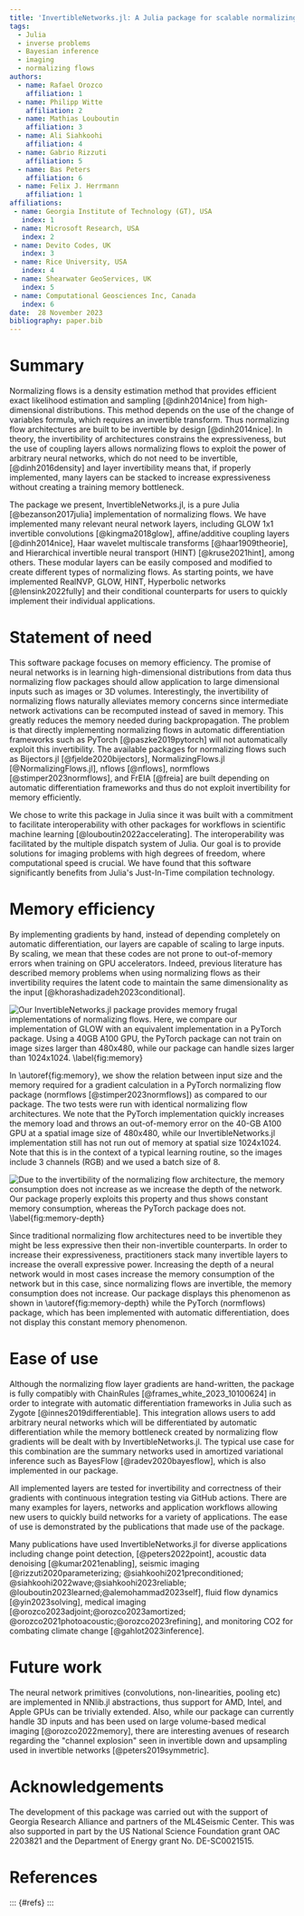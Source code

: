 ```yaml
---
title: 'InvertibleNetworks.jl: A Julia package for scalable normalizing flows'
tags:
  - Julia
  - inverse problems
  - Bayesian inference
  - imaging
  - normalizing flows
authors:
  - name: Rafael Orozco
    affiliation: 1
  - name: Philipp Witte
    affiliation: 2
  - name: Mathias Louboutin
    affiliation: 3
  - name: Ali Siahkoohi
    affiliation: 4
  - name: Gabrio Rizzuti
    affiliation: 5
  - name: Bas Peters
    affiliation: 6
  - name: Felix J. Herrmann
    affiliation: 1
affiliations:
 - name: Georgia Institute of Technology (GT), USA
   index: 1
 - name: Microsoft Research, USA
   index: 2
 - name: Devito Codes, UK
   index: 3
 - name: Rice University, USA
   index: 4
 - name: Shearwater GeoServices, UK
   index: 5
 - name: Computational Geosciences Inc, Canada
   index: 6
date:  28 November 2023  
bibliography: paper.bib
---
```


# Summary

Normalizing flows is a density estimation method that provides efficient exact likelihood estimation and sampling [@dinh2014nice] from high-dimensional distributions. This method depends on the use of the change of variables formula, which requires an invertible transform. Thus normalizing flow architectures are built to be invertible by design [@dinh2014nice]. In theory, the invertibility of architectures constrains the expressiveness, but the use of coupling layers allows normalizing flows to exploit the power of arbitrary neural networks, which do not need to be invertible, [@dinh2016density] and layer invertibility means that, if properly implemented, many layers can be stacked to increase expressiveness without creating a training memory bottleneck.  

The package we present, InvertibleNetworks.jl, is a pure Julia [@bezanson2017julia] implementation of normalizing flows. We have implemented many relevant neural network layers, including GLOW 1x1 invertible convolutions [@kingma2018glow], affine/additive coupling layers [@dinh2014nice], Haar wavelet multiscale transforms [@haar1909theorie], and Hierarchical invertible neural transport (HINT) [@kruse2021hint], among others. These modular layers can be easily composed and modified to create different types of normalizing flows. As starting points, we have implemented RealNVP, GLOW, HINT, Hyperbolic networks [@lensink2022fully] and their conditional counterparts for users to quickly implement their individual applications. 

# Statement of need


This software package focuses on memory efficiency. The promise of neural networks is in learning high-dimensional distributions from data thus normalizing flow packages should allow application to large dimensional inputs such as images or 3D volumes. Interestingly, the invertibility of normalizing flows naturally alleviates memory concerns since intermediate network activations can be recomputed instead of saved in memory. This greatly reduces the memory needed during backpropagation. The problem is that directly implementing normalizing flows in automatic differentiation frameworks such as PyTorch [@paszke2019pytorch] will not automatically exploit this invertibility. The available packages for normalizing flows such as Bijectors.jl [@fjelde2020bijectors], NormalizingFlows.jl [@NormalizingFlows.jl], nflows [@nflows], normflows [@stimper2023normflows], and FrEIA [@freia] are built depending on automatic differentiation frameworks and thus do not exploit invertibility for memory efficiently. 

We chose to write this package in Julia since it was built with a commitment to facilitate interoperability with other packages for workflows in scientific machine learning [@louboutin2022accelerating]. The interoperability was facilitated by the multiple dispatch system of Julia. Our goal is to provide solutions for imaging problems with high degrees of freedom, where computational speed is crucial. We have found that this software significantly benefits from Julia's Just-In-Time compilation technology.

# Memory efficiency
By implementing gradients by hand, instead of depending completely on automatic differentiation, our layers are capable of scaling to large inputs. By scaling, we mean that these codes are not prone to out-of-memory errors when training on GPU accelerators. Indeed, previous literature has described memory problems when using normalizing flows as their invertibility requires the latent code to maintain the same dimensionality as the input [@khorashadizadeh2023conditional].

![Our InvertibleNetworks.jl package provides memory frugal implementations of normalizing flows. Here, we compare our implementation of GLOW with an equivalent implementation in a PyTorch package.  Using a 40GB A100 GPU, the PyTorch package can not train on image sizes larger than 480x480,  while our package can handle sizes larger than 1024x1024.
\label{fig:memory}](./figs/mem_used_new.png)

In \autoref{fig:memory}, we show the relation between input size and the memory required for a gradient calculation in a PyTorch normalizing flow package (normflows [@stimper2023normflows]) as compared to our package. The two tests were run with identical normalizing flow architectures. We note that the PyTorch implementation quickly increases the memory load and throws an out-of-memory error on the 40-GB A100 GPU at a spatial image size of 480x480, while our InvertibleNetworks.jl implementation still has not run out of memory at spatial size 1024x1024. Note that this is in the context of a typical learning routine, so the images include 3 channels (RGB) and we used a batch size of 8. 

![Due to the invertibility of the normalizing flow architecture, the memory consumption does not increase as we increase the depth of the network. Our package properly exploits this property and thus shows constant memory consumption, whereas the PyTorch package does not. 
\label{fig:memory-depth}](./figs/mem_used_new_depth.png)

Since traditional normalizing flow architectures need to be invertible they might be less expressive then their non-invertible counterparts. In order to increase their expressiveness, practitioners stack many invertible layers to increase the overall expressive power. Increasing the depth of a neural network would in most cases increase the memory consumption of the network but in this case, since normalizing flows are invertible, the memory consumption does not increase. Our package displays this phenomenon as shown in \autoref{fig:memory-depth} while the PyTorch (normflows) package, which has been implemented with automatic differentiation, does not display this constant memory phenomenon. 

# Ease of use
Although the normalizing flow layer gradients are hand-written, the package is fully compatibly with ChainRules [@frames_white_2023_10100624] in order to integrate with automatic differentiation frameworks in Julia such as Zygote [@innes2019differentiable]. This integration allows users to add arbitrary neural networks which will be differentiated by automatic differentiation while the memory bottleneck created by normalizing flow gradients will be dealt with by InvertibleNetworks.jl. The typical use case for this combination are the summary networks used in amortized variational inference such as BayesFlow [@radev2020bayesflow], which is also implemented in our package. 

All implemented layers are tested for invertibility and correctness of their gradients with continuous integration testing via GitHub actions.  There are many examples for layers, networks and  application workflows allowing new users to quickly build networks for a variety of applications. The ease of use is demonstrated by the publications that made use of the package.

Many publications have used InvertibleNetworks.jl for diverse applications including change point detection, [@peters2022point], acoustic data denoising [@kumar2021enabling], seismic imaging [@rizzuti2020parameterizing; @siahkoohi2021preconditioned; @siahkoohi2022wave;@siahkoohi2023reliable; @louboutin2023learned;@alemohammad2023self], fluid flow dynamics [@yin2023solving], medical imaging [@orozco2023adjoint;@orozco2023amortized; @orozco2021photoacoustic;@orozco2023refining], and monitoring CO2 for combating climate change [@gahlot2023inference].

# Future work
The neural network primitives (convolutions, non-linearities, pooling etc) are implemented in NNlib.jl abstractions, thus support for AMD, Intel, and Apple GPUs can be trivially extended. Also, while our package can currently handle 3D inputs and has been used on large volume-based medical imaging [@orozco2022memory], there are interesting avenues of research regarding the "channel explosion" seen in invertible down and upsampling used in invertible networks [@peters2019symmetric]. 

# Acknowledgements

The development of this package was carried out with the support of Georgia Research Alliance and partners of the ML4Seismic Center. This was also supported in part by the US National Science Foundation grant OAC 2203821 and the Department of Energy grant No. DE-SC0021515.

# References

::: {#refs}
:::

